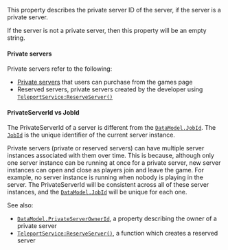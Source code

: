 This property describes the private server ID of the server, if the server
is a private server.

If the server is not a private server, then this property will be an empty
string.
#### Private servers

Private servers refer to the following:

- [Private servers](https://create.roblox.com/docs/production/monetization/private-servers)
that users can purchase from the games page
- Reserved servers, private servers created by the developer using
[`TeleportService:ReserveServer()`](https://create.roblox.com/docs/reference/engine/classes/TeleportService#ReserveServer)

#### PrivateServerId vs JobId

The PrivateServerId of a server is different from the
[`DataModel.JobId`](https://create.roblox.com/docs/reference/engine/classes/DataModel#JobId). The [`JobId`](https://create.roblox.com/docs/reference/engine/classes/DataModel#JobId) is the unique
identifier of the current server instance.

Private servers (private or reserved servers) can have multiple server
instances associated with them over time. This is because, although only
one server instance can be running at once for a private server, new
server instances can open and close as players join and leave the game.
For example, no server instance is running when nobody is playing in the
server. The PrivateServerId will be consistent across all of these server
instances, and the [`DataModel.JobId`](https://create.roblox.com/docs/reference/engine/classes/DataModel#JobId) will be unique for each one.

See also:

- [`DataModel.PrivateServerOwnerId`](https://create.roblox.com/docs/reference/engine/classes/DataModel#PrivateServerOwnerId), a property describing the owner
of a private server
- [`TeleportService:ReserveServer()`](https://create.roblox.com/docs/reference/engine/classes/TeleportService#ReserveServer), a function which creates a
reserved server